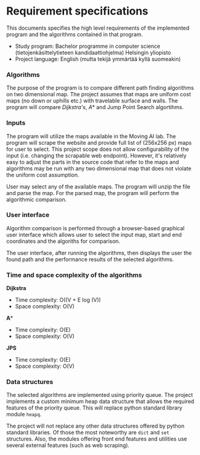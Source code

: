 # Requirement specifications
This documents specifies the high level requirements of the implemented program and the algorithms contained in that program.

- Study program: Bachelor programme in computer science (tietojenkäsittelytieteen kandidaattiohjelma) Helsingin yliopisto
- Project language: English (mutta tekijä ymmärtää kyllä suomeakin)

### Algorithms
The purpose of the program is to compare different path finding algorithms on two dimensional map. The project assumes that maps are uniform cost maps (no down or uphills etc.) with travelable surface and walls. The program will compare *Dijkstra's*, *A** and Jump Point Search algortihms. 

### Inputs
The program will utilize the maps available in the Moving AI lab. The program will scrape the website and provide full list of (256x256 px) maps for user to select. This project scope does not allow configurability of the input (i.e. changing the scrapable web endpoint). However, it's relatively easy to adjust the parts in the source code that refer to the maps and algorithms may be run with any two dimensional map that does not violate the uniform cost assumption.

User may select any of the available maps. The program will unzip the file and parse the map. For the parsed map, the program will perform the algorithmic comparison.

### User interface
Algorithm comparison is performed through a browser-based graphical user interface which allows user to select the input map, start and end coordinates and the algoriths for comparison.

The user interface, after running the algorithms, then displays the user the found path and the performance results of the selected algorithms.

### Time and space complexity of the algorithms
**Dijkstra**
- Time complexity: O((V + E log (V))
- Space complexity: O(V)

**A***
- Time complexity: O(E)
- Space complexity: O(V)

**JPS**
- Time complexity: O(E)
- Space complexity: O(V)

### Data structures
The selected algorithms are implemented using priority queue. The project implements a custom minimum heap data structure that allows the required features of the priority queue. This will replace python standard library module `heapq`.

The project will not replace any other data structures offered by python standard libraries. Of those the most noteworthy are `dict` and `set` structures. Also, the modules offering front end features and utilities use several external features (such as web scraping). 





